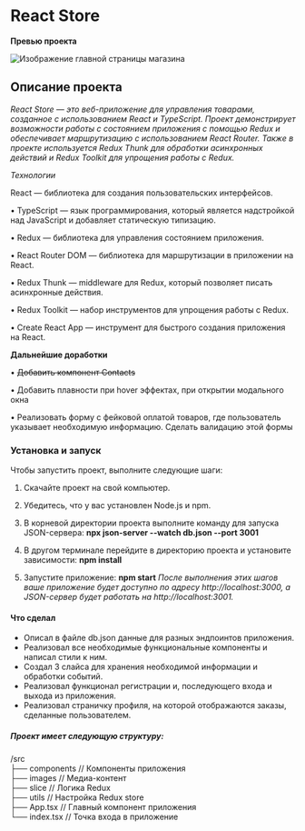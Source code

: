 # React Store

**Превью проекта**

![Изображение главной страницы магазина](https://i.imgur.com/rlzZd2z.png")

## Описание проекта

_React Store — это веб-приложение для управления товарами, созданное с использованием React и TypeScript. Проект демонстрирует возможности работы с состоянием приложения с помощью Redux и обеспечивает маршрутизацию с использованием React Router. Также в проекте используется Redux Thunk для обработки асинхронных действий и Redux Toolkit для упрощения работы с Redux._

_Технологии_

React — библиотека для создания пользовательских интерфейсов.

• TypeScript — язык программирования, который является надстройкой над JavaScript и добавляет статическую типизацию.

• Redux — библиотека для управления состоянием приложения.

• React Router DOM — библиотека для маршрутизации в приложении на React.

• Redux Thunk — middleware для Redux, который позволяет писать асинхронные действия.

• Redux Toolkit — набор инструментов для упрощения работы с Redux.

• Create React App — инструмент для быстрого создания приложения на React.

**Дальнейшие доработки**

• ~~Добавить компонент Contacts~~

• Добавить плавности при hover эффектах, при открытии модального окна

• Реализовать форму с фейковой оплатой товаров, где пользователь указывает необходимую информацию. Сделать валидацию этой формы

### Установка и запуск

Чтобы запустить проект, выполните следующие шаги:

1. Скачайте проект на свой компьютер.

2. Убедитесь, что у вас установлен Node.js и npm.

3. В корневой директории проекта выполните команду для запуска JSON-сервера:
   **npx json-server --watch db.json --port 3001**
4. В другом терминале перейдите в директорию проекта и установите зависимости:
   **npm install**
5. Запустите приложение:
   **npm start**
   _После выполнения этих шагов ваше приложение будет доступно по адресу http://localhost:3000, а JSON-сервер будет работать на http://localhost:3001._

#### Что сделал

- Описал в файле db.json данные для разных эндпоинтов приложения.
- Реализовал все необходимые функциональные компоненты и написал стили к ним.
- Создал 3 слайса для хранения необходимой информации и обработки событий.
- Реализовал функционал регистрации и, последующего входа и выхода из приложения.
- Реализовал страничку профиля, на которой отображаются заказы, сделанные пользователем.

##### Проект имеет следующую структуру:

/src \
├── components // Компоненты приложения \
├── images // Медиа-контент \
├── slice // Логика Redux \
├── utils // Настройка Redux store \
├── App.tsx // Главный компонент приложения \
└── index.tsx // Точка входа в приложение
